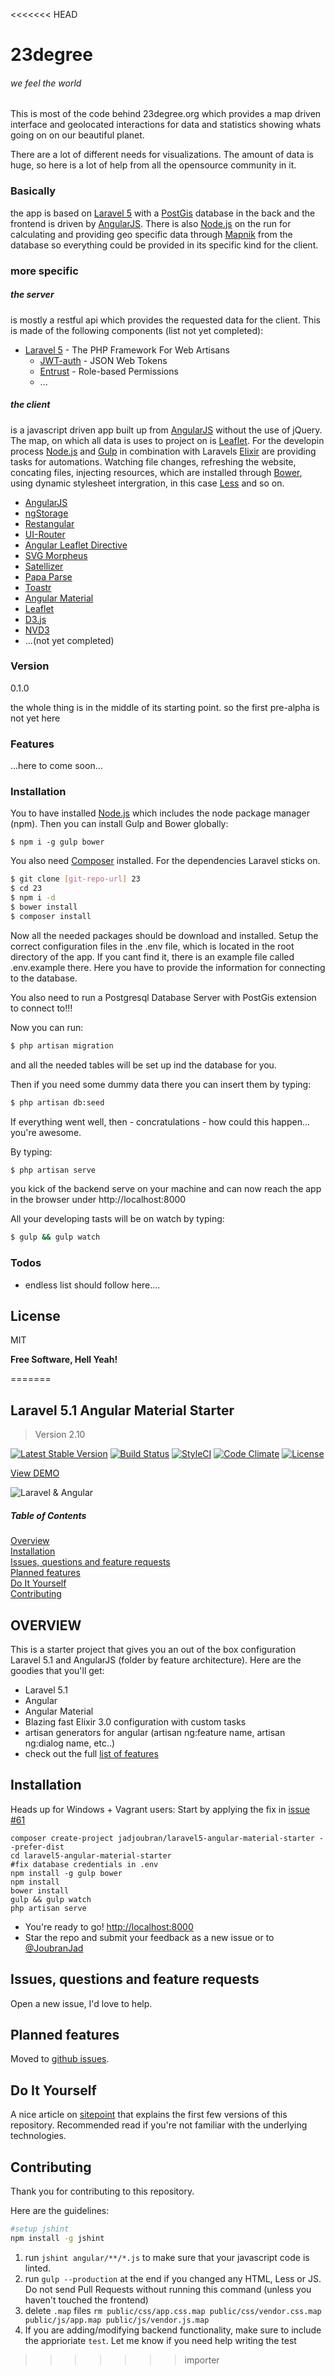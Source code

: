 <<<<<<< HEAD
# 23degree 
###### we feel the world

This is most of the code behind 23degree.org which provides a map driven interface and geolocated interactions for data and statistics showing whats going on on our beautiful planet. 

There are a lot of different needs for visualizations. The amount of data is huge, so here is a lot of help from all the opensource community in it.

### Basically
the app is based on [Laravel 5] with a [PostGis] database in the back and the frontend is driven by [AngularJS]. There is also [Node.js] on the run for calculating and providing geo specific data through [Mapnik] from the database so everything could be provided in its specific kind for the client.

### more specific
##### the server
is mostly a restful api which provides the requested data for the client. This is made of the following components (list not yet completed):
* [Laravel 5] - The PHP Framework For Web Artisans 
  - [JWT-auth] - JSON Web Tokens
  - [Entrust] - Role-based Permissions
  - ...

##### the client
is a javascript driven app built up from [AngularJS] without the use of jQuery. The map, on which all data is uses to project on is [Leaflet]. For the developin process [Node.js] and [Gulp] in combination with Laravels [Elixir] are providing tasks for automations. Watching file changes, refreshing the website, concating files, injecting resources, which are installed through [Bower], using dynamic stylesheet intergration, in this case [Less] and so on. 

* [AngularJS]
* [ngStorage]
* [Restangular]
* [UI-Router]
* [Angular Leaflet Directive]
* [SVG Morpheus]
* [Satellizer]
* [Papa Parse]
* [Toastr]
* [Angular Material]
* [Leaflet]
* [D3.js]
* [NVD3]
* ...(not yet completed)

### Version
0.1.0

the whole thing is in the middle of its starting point. so the first pre-alpha is not yet here

### Features

...here to come soon...

### Installation

You to have installed [Node.js] which includes the node package manager (npm).
Then you can install Gulp and Bower globally:

```
$ npm i -g gulp bower
```

You also need [Composer] installed. For the dependencies Laravel sticks on.

```sh
$ git clone [git-repo-url] 23
$ cd 23
$ npm i -d
$ bower install
$ composer install
```

Now all the needed packages should be download and installed. Setup the correct configuration files in the .env file, which is located in the root directory of the app. If you cant find it, there is an example file called .env.example there. Here you have to provide the information for connecting to the database.

You also need to run a Postgresql Database Server with PostGis extension to connect to!!!

Now you can run:

```sh
$ php artisan migration 
```
and all the needed tables will be set up ind the database for you.

Then if you need some dummy data there you can insert them by typing:
```sh
$ php artisan db:seed
```

If everything went well, then - concratulations - how could this happen... you're awesome.

By typing:

```sh
$ php artisan serve
```
you kick of the backend serve on your machine and can now reach the app in the browser under http://localhost:8000

All your developing tasts will be on watch by typing:
```sh
$ gulp && gulp watch
```

### Todos

 - endless list should follow here....

License
----

MIT


**Free Software, Hell Yeah!**

[//]: # (These are reference links used in the body of this note and get stripped out when the markdown processor does it's job. There is no need to format nicely because it shouldn't be seen. Thanks SO - http://stackoverflow.com/questions/4823468/store-comments-in-markdown-syntax)

   [git-repo-url]: https://github.com/magnolo/23.git
   [node.js]: <http://nodejs.org>
   [AngularJS]: <http://angularjs.org>
   [Leaflet]: http://leafletjs.com/
   [Composer]: https://getcomposer.org/
   [Laravel 5]: http://laravel.com/
   [Elixir]: http://laravel.com/docs/5.0/elixir
   [Less]: http://lesscss.org/
   [jwt-auth]: https://github.com/tymondesigns/jwt-auth
   [Entrust]: https://github.com/Zizaco/entrust
   [PostGis]: http://postgis.net/
   [D3.js]: http://d3js.org/
   [NVD3]: http://nvd3.org/
   [Toastr]: https://github.com/Foxandxss/angular-toastr
   [Papa Parse]: http://papaparse.com/
   [Satellizer]: https://github.com/sahat/satellizer
   [SVG Morpheus]: https://alexk111.github.io/SVG-Morpheus/
   [Angular Leaflet Directive]:https://github.com/tombatossals/angular-leaflet-directive
   [Angular Material]: https://material.angularjs.org/latest/
   [UI-Router]: https://github.com/angular-ui/ui-router
   [Restangular]: https://github.com/mgonto/restangular
   [ngStorage]: https://github.com/mgonto/restangular
   [Mapnik]: http://mapnik.org/
   [Node.js]: https://nodejs.org/en/
   [Gulp]: <http://gulpjs.com>
   [Bower]: http://bower.io/
   


=======
## Laravel 5.1 Angular Material Starter
> Version 2.10

[![Latest Stable Version](https://poser.pugx.org/jadjoubran/laravel5-angular-material-starter/v/stable)](https://packagist.org/packages/jadjoubran/laravel5-angular-material-starter)
[![Build Status](https://travis-ci.org/jadjoubran/laravel5-angular-material-starter.svg?branch=master)](https://travis-ci.org/jadjoubran/laravel5-angular-material-starter)
[![StyleCI](https://styleci.io/repos/34944760/shield)](https://styleci.io/repos/34944760)
[![Code Climate](https://codeclimate.com/github/jadjoubran/laravel5-angular-material-starter/badges/gpa.svg)](https://codeclimate.com/github/jadjoubran/laravel5-angular-material-starter)
[![License](https://poser.pugx.org/jadjoubran/laravel5-angular-material-starter/license)](https://packagist.org/packages/jadjoubran/laravel5-angular-material-starter)

<a href="https://infinite-dusk-3948.herokuapp.com/" target="_blank">View DEMO</a>

![Laravel & Angular](https://i.imgur.com/ZbLzOPP.jpg)


##### Table of Contents
[Overview](#overview)  
[Installation](#installation)  
[Issues, questions and feature requests](#issues)  
[Planned features](#planned_features)  
[Do It Yourself](#DIY)  
[Contributing](#contributing)

<a name="overview"></a>
## OVERVIEW
This is a starter project that gives you an out of the box configuration Laravel 5.1 and AngularJS (folder by feature architecture).
Here are the goodies that you'll get:

* Laravel 5.1
* Angular
* Angular Material
* Blazing fast Elixir 3.0 configuration with custom tasks
* artisan generators for angular (artisan ng:feature name, artisan ng:dialog name, etc..)
* check out the full <a href="http://laravel-ng-material.elasticbeanstalk.com/#/" target="_blank">list of features</a>


<a name="installation"></a>
## Installation


Heads up for Windows + Vagrant users: Start by applying the fix in [issue #61](https://github.com/jadjoubran/laravel5-angular-material-starter/issues/61#issuecomment-145564131)

    composer create-project jadjoubran/laravel5-angular-material-starter --prefer-dist
    cd laravel5-angular-material-starter
    #fix database credentials in .env
    npm install -g gulp bower
    npm install
    bower install
    gulp && gulp watch
    php artisan serve
* You're ready to go! <a href="http://localhost:8000" target="_blank">http://localhost:8000</a>
* Star the repo and submit your feedback as a new issue or to <a href="https://twitter.com/joubranjad" target="_blank">@JoubranJad</a>

<a name="issues"></a>
## Issues, questions and feature requests
Open a new issue, I'd love to help.


<a name="planned_features"></a>
## Planned features

Moved to [github issues](https://github.com/jadjoubran/laravel5-angular-material-starter/issues/). 

<a name="DIY"></a>
## Do It Yourself

A nice article on <a href="http://www.sitepoint.com/flexible-and-easily-maintainable-laravel-angular-material-apps/" target="_blank">sitepoint</a> that explains the first few versions of this repository. Recommended read if you're not familiar with the underlying technologies.

<a name="contributing"></a>
## Contributing

Thank you for contributing to this repository.

Here are the guidelines:

```bash
#setup jshint
npm install -g jshint
```

1. run `jshint angular/**/*.js` to make sure that your javascript code is linted.
2. run `gulp --production` at the end if you changed any HTML, Less or JS. Do not send Pull Requests without running this command (unless you haven't touched the frontend)
3. delete `.map` files `rm public/css/app.css.map public/css/vendor.css.map public/js/app.map public/js/vendor.js.map`
4. If you are adding/modifying backend functionality, make sure to include the apprioriate `test`. Let me know if you need help writing the test
    
>>>>>>> importer
